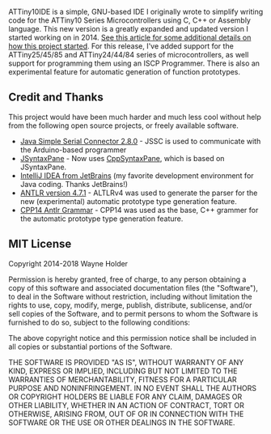 ATTiny10IDE is a simple, GNU-based IDE I originally wrote to simplify writing code for the ATTiny10 Series Microcontrollers using C, C++ or Assembly language.  This new version is a greatly expanded and updated version I started working on in 2014.  [See this article for some additional details on how this project started](https://sites.google.com/site/wayneholder/attiny10-c-ide-and-improved-device-programmer).  For this release, I've added support for the ATTiny25/45/85 and ATTiny24/44/84 series of microcontrollers, as well support for programming them using an ISCP Programmer.  There is also an experimental feature for automatic generation of function prototypes.

## Credit and Thanks

This project would have been much harder and much less cool without help from the following open source projects, or freely available software.

 + [Java Simple Serial Connector 2.8.0](https://github.com/scream3r/java-simple-serial-connector) - JSSC is used to communicate with the Arduino-based programmer
 + [JSyntaxPane](https://github.com/nordfalk/jsyntaxpane) - Now uses [CppSyntaxPane](https://github.com/wholder/CppSyntaxPane), which is based on JSyntaxPane.
 + [IntelliJ IDEA from JetBrains](https://www.jetbrains.com/idea/) (my favorite development environment for Java coding. Thanks JetBrains!)
 + [ANTLR version 4.7.1](http://www.antlr.org) - ALTLRv4 was used to generate the parser for the new (experimental) automatic prototype type generation feature.
 + [CPP14 Antlr Grammar](https://github.com/antlr/grammars-v4/blob/master/cpp/CPP14.g4) - CPP14 was used as the base, C++ grammer for the automatic prototype type generation feature.
 
## MIT License

Copyright 2014-2018 Wayne Holder

Permission is hereby granted, free of charge, to any person obtaining a copy of this software and associated documentation files (the "Software"), to deal in the Software without restriction, including without limitation the rights to use, copy, modify, merge, publish, distribute, sublicense, and/or sell copies of the Software, and to permit persons to whom the Software is furnished to do so, subject to the following conditions:

The above copyright notice and this permission notice shall be included in all copies or substantial portions of the Software.

THE SOFTWARE IS PROVIDED "AS IS", WITHOUT WARRANTY OF ANY KIND, EXPRESS OR IMPLIED, INCLUDING BUT NOT LIMITED TO THE WARRANTIES OF MERCHANTABILITY, FITNESS FOR A PARTICULAR PURPOSE AND NONINFRINGEMENT. IN NO EVENT SHALL THE AUTHORS OR COPYRIGHT HOLDERS BE LIABLE FOR ANY CLAIM, DAMAGES OR OTHER LIABILITY, WHETHER IN AN ACTION OF CONTRACT, TORT OR OTHERWISE, ARISING FROM, OUT OF OR IN CONNECTION WITH THE SOFTWARE OR THE USE OR OTHER DEALINGS IN THE SOFTWARE.